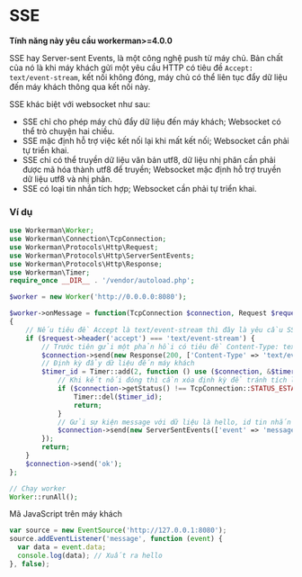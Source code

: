 # SSE 
**Tính năng này yêu cầu workerman>=4.0.0**

SSE hay Server-sent Events, là một công nghệ push từ máy chủ. Bản chất của nó là khi máy khách gửi một yêu cầu HTTP có tiêu đề `Accept: text/event-stream`, kết nối không đóng, máy chủ có thể liên tục đẩy dữ liệu đến máy khách thông qua kết nối này.

SSE khác biệt với websocket như sau:
*   SSE chỉ cho phép máy chủ đẩy dữ liệu đến máy khách; Websocket có thể trò chuyện hai chiều.
*   SSE mặc định hỗ trợ việc kết nối lại khi mất kết nối; Websocket cần phải tự triển khai.
*   SSE chỉ có thể truyền dữ liệu văn bản utf8, dữ liệu nhị phân cần phải được mã hóa thành utf8 để truyền; Websocket mặc định hỗ trợ truyền dữ liệu utf8 và nhị phân.
*   SSE có loại tin nhắn tích hợp; Websocket cần phải tự triển khai.

### Ví dụ
```php
use Workerman\Worker;
use Workerman\Connection\TcpConnection;
use Workerman\Protocols\Http\Request;
use Workerman\Protocols\Http\ServerSentEvents;
use Workerman\Protocols\Http\Response;
use Workerman\Timer;
require_once __DIR__ . '/vendor/autoload.php';

$worker = new Worker('http://0.0.0.0:8080');

$worker->onMessage = function(TcpConnection $connection, Request $request)
{
    // Nếu tiêu đề Accept là text/event-stream thì đây là yêu cầu SSE
    if ($request->header('accept') === 'text/event-stream') {
        // Trước tiên gửi một phản hồi có tiêu đề Content-Type: text/event-stream
        $connection->send(new Response(200, ['Content-Type' => 'text/event-stream'], "\r\n"));
        // Định kỳ đẩy dữ liệu đến máy khách
        $timer_id = Timer::add(2, function () use ($connection, &$timer_id){
            // Khi kết nối đóng thì cần xóa định kỳ để tránh tích lũy và gây rò rỉ bộ nhớ
            if ($connection->getStatus() !== TcpConnection::STATUS_ESTABLISHED) {
                Timer::del($timer_id);
                return;
            }
            // Gửi sự kiện message với dữ liệu là hello, id tin nhắn có thể không cần thiết
            $connection->send(new ServerSentEvents(['event' => 'message', 'data' => 'hello', 'id'=>1]));
        });
        return;
    }
    $connection->send('ok');
};

// Chạy worker
Worker::runAll();
```

Mã JavaScript trên máy khách
```js
var source = new EventSource('http://127.0.0.1:8080');
source.addEventListener('message', function (event) {
  var data = event.data;
  console.log(data); // Xuất ra hello
}, false);
```
